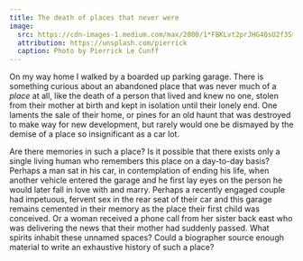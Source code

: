 ```yaml
---
title: The death of places that never were
image:
  src: https://cdn-images-1.medium.com/max/2000/1*FBKLvt2prJHG4QsU2f3SfQ.png
  attribution: https://unsplash.com/pierrick
  caption: Photo by Pierrick Le Cunff
---
```


On my way home I walked by a boarded up parking garage. There is something
curious about an abandoned place that was never much of a *place* at all, like
the death of a person that lived and knew no one, stolen from their mother at
birth and kept in isolation until their lonely end. One laments the sale of
their home, or pines for an old haunt that was destroyed to make way for new
development, but rarely would one be dismayed by the demise of a place so
insignificant as a car lot.

Are there memories in such a place? Is it possible that there exists only a
single living human who remembers this place on a day-to-day basis? Perhaps a
man sat in his car, in contemplation of ending his life, when another vehicle
entered the garage and he first lay eyes on the person he would later fall in
love with and marry. Perhaps a recently engaged couple had impetuous, fervent
sex in the rear seat of their car and this garage remains cemented in their
memory as the place their first child was conceived. Or a woman received a phone
call from her sister back east who was delivering the news that their mother had
suddenly passed. What spirits inhabit these unnamed spaces? Could a biographer
source enough material to write an exhaustive history of such a place?